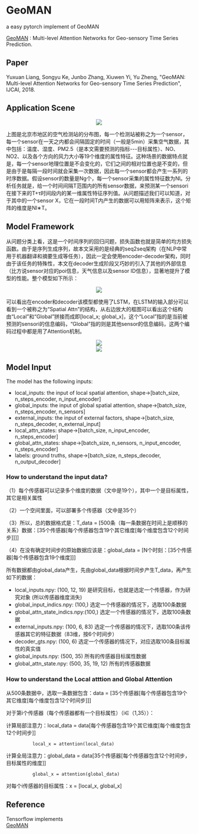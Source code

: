 # GeoMAN
a easy pytorch implement of GeoMAN

[GeoMAN](http://yuxuanliang.com/assets/pdf/ijcai-18/paper.pdf) : Multi-level Attention Networks for Geo-sensory Time Series Prediction.

## Paper
Yuxuan Liang, Songyu Ke, Junbo Zhang, Xiuwen Yi, Yu Zheng, "GeoMAN: Multi-level Attention Networks for Geo-sensory Time Series Prediction", IJCAI, 2018.

## Application Scene

<div align=center><img src="https://github.com/xchadesi/GeoMAN/blob/master/scene.png"/></div>

上图是北京市地区的空气检测站的分布图，每一个检测站被称之为一个sensor，每一个sensor在一天之内都会间隔固定的时间（一般是5min）采集空气数据，其中包括：温度、湿度、PM2.5（是本文需要预测的指标---目标属性）、NO、NO2、以及各个方向的风力大小等19个维度的属性特征。这种场景的数据特点就是，每一个sensor地理位置是不会变化的，它们之间的相对位置也是不变的，但是由于是每隔一段时间就会采集一次数据，因此每一个sensor都会产生一系列的时序数据。假设sensor的数量是Ng个，每一个sensor采集的属性特征数为Nl。分析任务就是，给一个时间间隔T范围内的所有sensor数据，来预测某一个sensori在接下来的T+τ时间段内的某一维属性特征序列值。从问题描述我们可以知道，对于其中的一个sensor X，它在一段时间T内产生的数据可以用矩阵来表示，这个矩阵的维度是Nl∗T。

## Model Framework

从问题分类上看，这是一个时间序列的回归问题，损失函数也就是简单的均方损失函数。由于是序列生成序列，故本文采用的是经典的seq2seq架构（在NLP中常用于机器翻译和摘要生成等任务），因此一定会使用encoder-decoder架构，同时由于该任务的特殊性，本文在decoder生成阶段又巧妙的引入了其他的外部信息（比方说sensor对应的poi信息，天气信息以及sensor ID信息），显著地提升了模型的性能。整个模型如下所示： 
<div align=center><img src="https://github.com/xchadesi/GeoMAN/blob/master/model.png"/></div>

可以看出在encoder和decoder该模型都使用了LSTM，在LSTM的输入部分可以看到一个被称之为“Spatial Attn”的结构，从右边放大的框图可以看出这个结构由“Local”和“Global”拼接而成即[local_x; global_x]，这个“Local”指的是当前被预测的sensori的信息编码，“Global”指的则是其他sensor的信息编码，这两个编码过程中都是用了Attention机制。
<div align=center><img src="https://github.com/xchadesi/GeoMAN/blob/master/local_global_attention.PNG"/></div>
<div align=center><img src="https://github.com/xchadesi/GeoMAN/blob/master/temporal_attention.PNG"/></div>


## Model Input
The model has the following inputs:<br>
- local_inputs: the input of local spatial attention, shape->[batch_size, n_steps_encoder, n_input_encoder]<br>
- global_inputs: the input of global spatial attention, shape->[batch_size, n_steps_encoder, n_sensors]<br>
- external_inputs: the input of external factors, shape->[batch_size, n_steps_decoder, n_external_input]<br>
- local_attn_states: shape->[batch_size, n_input_encoder, n_steps_encoder]<br>
- global_attn_states: shape->[batch_size, n_sensors, n_input_encoder, n_steps_encoder]<br>
- labels: ground truths, shape->[batch_size, n_steps_decoder, n_output_decoder]<br>

### How to understand the input data?

（1）每个传感器可以记录多个维度的数据（文中是19个），其中一个是目标属性，其它是相关属性

（2）一个空间里面，可以部署多个传感器（文中是35个）

（3）所以，总的数据格式是：T_data = [500条（每一条数据在时间上是顺移的关系）数据：[35个传感器[每个传感器包含19个其它维度[每个维度包含12个时间步]]]]

（4）在没有确定时间步的原始数据应该是：global_data = [N个时刻：[35个传感器[每个传感器包含19个维度]]]

所有数据都由global_data产生，先由global_data根据时间步产生T_data，再产生如下的数据：

- local_inputs.npy: (100, 12, 19) 是研究目标，也就是选定一个传感器，作为研究对象 (所以传感器维度消失)<br>
- global_input_indics.npy: (100,) 选定一个传感器的情况下，选取100条数据<br>
- global_attn_state_indics.npy:(100,) 选定一个传感器的情况下，选取100条数据<br>
- external_inputs.npy: (100, 6, 83) 选定一个传感器的情况下，选取100条该传感器其它的特征数据（83维，按6个时间步）<br>
- decoder_gts.npy: (100, 6) 选定一个传感器的情况下，对应选取100条目标属性的真实值<br>
- global_inputs.npy: (500, 35) 所有的传感器目标属性数据<br>
- global_attn_state.npy: (500, 35, 19, 12) 所有的传感器数据<br>

### How to understand the Local atttion and Global Attention

从500条数据中，选取一条数据包含：data = [35个传感器[每个传感器包含19个其它维度[每个维度包含12个时间步]]] <br>

 对于第i个传感器（每个传感器都有一个目标属性）（i∈（1,35））：<br>
 
 计算局部注意力：local_data = data[每个传感器包含19个其它维度[每个维度包含12个时间步]]<br>
 
              local_x = attention(local_data)
              
 计算全局注意力：global_data = data[35个传感器[每个传感器包含12个时间步，目标属性的维度]]  <br>
 
              global_x = attention(global_data)
              
 对每个i传感器的目标属性：x = [local_x, global_x]

## Reference
Tensorflow implements<br>
[GeoMAN](https://github.com/yoshall/GeoMAN)<br>
